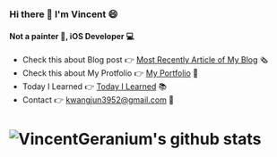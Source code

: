 ### Hi there 👋 I'm Vincent 😄

#### Not a painter 🎨, iOS Developer 💻

- Check this about Blog post 👉 [Most Recently Article of My Blog](https://vincent-geranium.tistory.com/14) 🗞
- Check this about My Protfolio 👉 [My Portfolio](https://github.com/VincentGeranium/Resume) 📝
- Today I Learned 👉 [Today I Learned](https://github.com/VincentGeranium/TIL/blob/master/Today_I_Learnd/README.md) 📚
- Contact 👉 <kwangjun3952@gmail.com> 📩

# ![VincentGeranium's github stats](https://github-readme-stats.vercel.app/api?username=vincentgeranium&show_icons=true)

<!--
**VincentGeranium/VincentGeranium** is a ✨ _special_ ✨ repository because its `README.md` (this file) appears on your GitHub profile.

Here are some ideas to get you started:

- 🔭 I’m currently working on ...
- 🌱 I’m currently learning ...
- 👯 I’m looking to collaborate on ...
- 🤔 I’m looking for help with ...
- 💬 Ask me about ...
- 📫 How to reach me: ...
- 😄 Pronouns: ...
- ⚡ Fun fact: ...
-->
